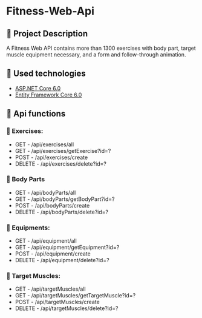 # Fitness-Web-Api

## :pencil: Project Description
A Fitness Web API contains more than 1300 exercises with body part, target muscle equipment necessary, and a form and follow-through animation.

## :hammer: Used technologies
* [ASP.NET Core 6.0](https://dotnet.microsoft.com/en-us/download/dotnet/6.0)
* [Entity Framework Core 6.0](https://learn.microsoft.com/en-us/ef/core/)

## :loudspeaker: Api functions

### :pushpin: Exercises:
- GET - /api/exercises/all
- GET - /api/exercises/getExercise?id=?
- POST - /api/exercises/create
- DELETE - /api/exercises/delete?id=?

### :pushpin: Body Parts
- GET - /api/bodyParts/all
- GET - /api/bodyParts/getBodyPart?id=?
- POST - /api/bodyParts/create
- DELETE - /api/bodyParts/delete?id=?

### :pushpin: Equipments:
- GET - /api/equipment/all
- GET - /api/equipment/getEquipment?id=?
- POST - /api/equipment/create
- DELETE - /api/equipment/delete?id=?

### :pushpin: Target Muscles:
- GET - /api/targetMuscles/all 
- GET - /api/targetMuscles/getTargetMuscle?id=?
- POST - /api/targetMuscles/create
- DELETE - /api/targetMuscles/delete?id=?
